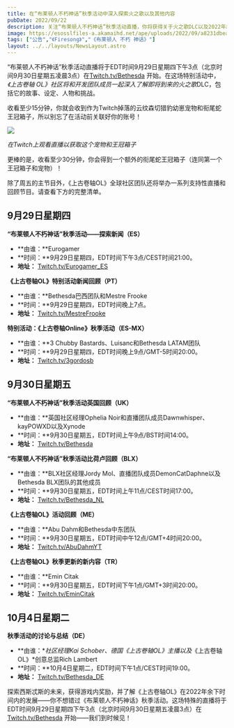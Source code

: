 ```yaml
---
title: 在“布莱顿人不朽神话”秋季活动中深入探索火之歌以及其他内容
pubDate: 2022/09/22
description: 关注“布莱顿人不朽神话”秋季活动直播，你将获得关于火之歌DLC以及2022年即将到来的冒险的新消息！
image: https://esosslfiles-a.akamaihd.net/ape/uploads/2022/09/a8231dbeaa584c482283c10a7f92a263.jpg
tags: ["公告","《Firesong》","《布莱顿人 不朽 神话》"]
layout: ../../layouts/NewsLayout.astro
---
```


“布莱顿人不朽神话”秋季活动直播将于EDT时间9月29日星期四下午3点（北京时间9月30日星期五凌晨3点）在[Twitch.tv/Bethesda](http://www.twitch.tv/Bethesda)
开始。在这场特别活动中，_《上古卷轴_ *OL》*社区将和开发团队成员一起深入了解即将到来的*火之歌*DLC，包括它的故事、设定、人物和挑战。

收看至少15分钟，你就会收到作为Twitch掉落的云纹森切猎豹幼崽宠物和衔尾蛇王冠箱子，所以别忘了在活动前关联好你的账号！

![](https://esosslfiles-a.akamaihd.net/ape/uploads/2022/09/0ef2e3781d009150d5e647ee59948926.jpg)

_在Twitch上观看直播以获取这个宠物和王冠箱子_

更棒的是，收看至少30分钟，你会得到一个额外的衔尾蛇王冠箱子（连同第一个王冠箱子和宠物）！

除了周五的主节目外，《上古卷轴OL》全球社区团队还将举办一系列支持性直播和回顾节目。请查看下方的完整清单。

## 9月29日星期四

**“布莱顿人不朽神话”秋季活动——探索新闻（ES）**

- **由谁：**Eurogamer
- **时间：**9月29日星期四，EDT时间下午3点/CEST时间21:00。
- **地址：** [Twitch.tv/Eurogamer\_ES](https://www.twitch.tv/eurogamer_es?lang=es)

**《上古卷轴OL》特别活动新闻回顾（PT）**

- **由谁：**Bethesda巴西团队和Mestre Frooke
- **时间：**9月29日星期四，EDT时间晚上7点。
- **地址：** [Twitch.tv/MestreFrooke](https://www.twitch.tv/mestrefrooke)

**特别活动：《上古卷轴Online》秋季活动（ES-MX）**

- **由谁：**3 Chubby Bastards、Luisanc和Bethesda LATAM团队
- **时间：**9月29日星期四，EDT时间晚上9点/GMT-5时间20:00。
- **地址：** [Twitch.tv/3gordosb](https://www.twitch.tv/3gordosb)

## 9月30日星期五

**“布莱顿人不朽神话”秋季活动英国回顾（UK）**

- **由谁：**英国社区经理Ophelia Noir和直播团队成员Dawnwhisper、kayPOWXD以及Xynode
- **时间：**9月30日星期五，EDT时间上午9点/BST时间14:00。
- **地址：** [Twitch.tv/Bethesda](http://www.twitch.tv/Bethesda)

**“布莱顿人不朽神话”秋季活动比荷卢回顾（BLX）**

- **由谁：**BLX社区经理Jordy Mol、直播团队成员DemonCatDaphne以及Bethesda BLX团队的其他成员
- **时间：**9月30日星期五，EDT时间上午11点/CEST时间17:00。
- **地址：** [Twitch.tv/Bethesda\_NL](http://www.twitch.tv/Bethesda_NL)

**《上古卷轴OL》活动回顾（ME）**

- **由谁：**Abu Dahm和Bethesda中东团队
- **时间：**9月30日星期五，EDT时间中午12点/GMT+4时间20:00。
- **地址：** [Twitch.tv/AbuDahmYT](https://www.twitch.tv/abudahmyt)

**《上古卷轴OL》秋季更新的新内容（TR）**

- **由谁：**Emin Citak
- **时间：**9月30日星期五，EDT时间下午1点/GMT+3时间20:00。
- **地址：** [Twitch.tv/EminCitak](https://www.twitch.tv/emin_citak)

## 10月4日星期二

**秋季活动的讨论与总结（DE）**

- **由谁：*_社区经理Kai Schober、德国《上古卷轴OL》主播以及_《上古卷轴OL》*创意总监Rich Lambert
- **时间：**10月4日星期二，EDT时间下午1点/CEST时间19:00。
- **地址：** [Twitch.tv/Bethesda\_DE](https://www.Twitch.tv/Bethesda_DE)

探索西斯忒斯的未来，获得游戏内奖励，并了解《上古卷轴OL》在2022年余下时间内的发展——你不想错过《布莱顿人不朽神话》秋季活动。这场特殊的直播将于EDT时间9月29日星期四下午3点（北京时间9月30日星期五凌晨3点）在[Twitch.tv/Bethesda](http://www.twitch.tv/Bethesda)
开始——我们到时候见！
